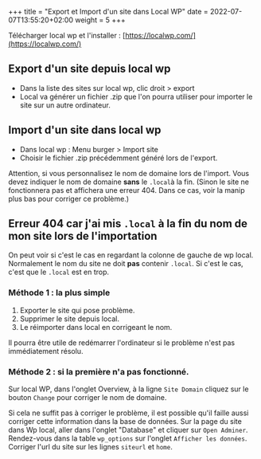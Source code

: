 +++
title = "Export et Import d'un site dans Local WP"
date =  2022-07-07T13:55:20+02:00
weight = 5
+++

Télécharger local wp et l'installer : [https://localwp.com/](https://localwp.com/)

## Export d'un site depuis local wp
- Dans la liste des sites sur local wp, clic droit > export
- Local va générer un fichier .zip que l'on pourra utiliser pour importer le site sur un autre ordinateur.

## Import d'un site dans local wp
- Dans local wp : Menu burger > Import site
- Choisir le fichier .zip précédemment généré lors de l'export.

Attention, si vous personnalisez le nom de domaine lors de l'import. Vous devez indiquer le nom de domaine **sans** le `.local`à la fin. (Sinon le site ne fonctionnera pas et affichera une erreur 404. Dans ce cas, voir la manip plus bas pour corriger ce problème.)

## Erreur 404 car j'ai mis `.local` à la fin du nom de mon site lors de l'importation

On peut voir si c'est le cas en regardant la colonne de gauche de wp local. Normalement le nom du site ne doit **pas** contenir `.local`. Si c'est le cas, c'est que le `.local` est en trop.

### Méthode 1 : la plus simple
1. Exporter le site qui pose problème.
2. Supprimer le site depuis local.
3. Le réimporter dans local en corrigeant le nom.

Il pourra être utile de redémarrer l'ordinateur si le problème n'est pas immédiatement résolu.

### Méthode 2 : si la première n'a pas fonctionné.

Sur local WP, dans l'onglet Overview, à la ligne `Site Domain` cliquez sur le bouton `Change` pour corriger le nom de domaine.

Si cela ne suffit pas à corriger le problème, il est possible qu'il faille aussi corriger cette information dans la base de données.
Sur la page du site dans Wp local, aller dans l'onglet "Database" et cliquer sur `Open Adminer`.
Rendez-vous dans la table `wp_options` sur l'onglet `Afficher les données`.
Corriger l'url du site sur les lignes `siteurl` et `home`.